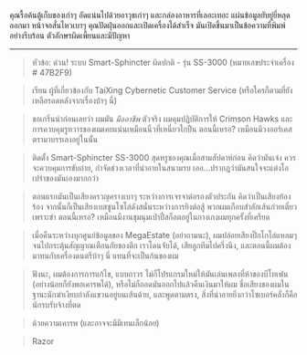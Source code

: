 คุณรื้อค้นตู้เก็บของเก่าๆ อัดแน่นไปด้วยอาวุธเก่าๆ และกล่องอาหารที่เลอะเทอะ แผ่นข้อมูลยับยู่ยี่หลุดออกมา หน้าจอสั่นไหวเบาๆ คุณปัดฝุ่นออกและเปิดเครื่องได้สำเร็จ มันเปิดขึ้นมาเป็นข้อความที่พิมพ์อย่างรีบร้อน ตัวอักษรผิดเพี้ยนและมีปัญหา

---

> หัวข้อ: ด่วน! ระบบ Smart-Sphincter ผิดปกติ - รุ่น SS-3000 (หมายเลขประจำเครื่อง # 47B2F9)

> เรียน ผู้ที่เกี่ยวข้องกับ TaiXing Cybernetic Customer Service (หรือใครก็ตามที่ยังเหลือรอดหลังจากเรื่องบ้าๆ นี่)

> ขอเกริ่นนำก่อนเลยว่า ผมมัน _มืออาชีพ_ ตัวจริง ผมคุมปฏิบัติการให้ Crimson Hawks และการควบคุมรูทวารของผมเคยแน่นเหมือนนิ้วที่เหนี่ยวไกปืน ตอนนี้เหรอ? เหมือนมีวงออร์เคสตรามาบรรเลงอยู่ในนั้น

> ติดตั้ง Smart-Sphincter SS-3000 สุดหรูของคุณเมื่อสามสัปดาห์ก่อน คิดว่ามันเจ๋ง ควรจะควบคุมการขับถ่าย, กำจัดช่วงเวลาที่น่าอายในสนามรบ เออ...ปรากฏว่ามันสนใจจะแต่งโอเปร่าของมันเองมากกว่า

> ตอนแรกมันเป็นเสียงครวญครางเบาๆ ระหว่างการเจรจาต่อรองตัวประกัน คิดว่าเป็นเสียงท้องร้อง จากนั้นก็เป็นเสียงเบสซูนโซโล่ดังสนั่นระหว่างการยิงต่อสู้ พวกผมเกือบสำลักเส้นก๋วยเตี๋ยวเพราะขำ ตอนนี้เหรอ? เหมือนมีงานชุมนุมเป่าปี่สก็อตอยู่ในกางเกงผมทุกครั้งที่เครียด

> เมื่อคืนระหว่างบุกศูนย์ข้อมูลของ MegaEstate (อย่าถามนะ), ผมปล่อยเสียงปิ๊กโกโล่แหลมๆ จนไปกระตุ้นสัญญาณเตือนภัยของตึก เราโดนจับได้, เสียลูกทีมไปครึ่งนึง, และตอนนี้ผมต้องมาทนกับเครื่องดนตรีบ้าๆ นี่ แทนที่จะเป็นก้นของผม

> ฟังนะ, ผมต้องการการแก้ไข, แบบถาวร ไม่ก็โปรแกรมใหม่ให้มันเล่นเพลงที่ห้าของบีโทเฟน (อย่างน้อยก็ยังพอเคารพได้), หรือไม่ก็ถอดมันออกไปแล้วคืนเงินมาให้ผม ชื่อเสียงของผมในฐานะนักฆ่าเงียบกำลังแขวนอยู่บนเส้นด้าย, และพูดตามตรง, สิ่งที่น่าอายยิ่งกว่าไซเบอร์คลั่งก็คือนักรบรับจ้างที่ตด

> ด้วยความเคารพ (และอาจจะมีมีเทนเล็กน้อย)

> Razor
